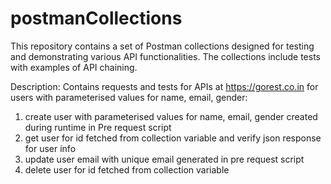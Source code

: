 # postmanCollections
This repository contains a set of Postman collections designed for testing and demonstrating various API functionalities. The collections include tests with examples of API chaining.



Description: Contains requests and tests for APIs at https://gorest.co.in for users with parameterised values for name, email, gender:
  1. create user with parameterised values for name, email, gender created during runtime in Pre request script
  2. get user for id fetched from collection variable and verify json response for user info
  3. update user email with unique email generated in pre request script
  4. delete user for id fetched from collection variable 
